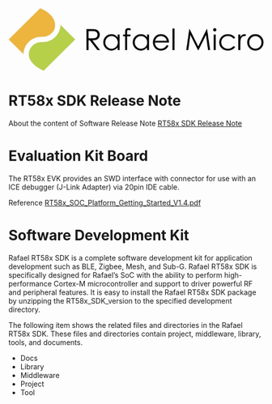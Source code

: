 ![image](https://github.com/RafaelMicro/RT58x_SDK/blob/main/Docs/RT58x_SDK_Reference_Guide/logo.JPG)

# RT58x SDK Release Note
 About the content of Software Release Note
[RT58x SDK Release Note](https://github.com/RafaelMicro/RT58x_SDK/blob/main/RT58x_SDK_Release_Notes.pdf "link")

# Evaluation Kit Board
The RT58x EVK provides an SWD interface with connector for use with an ICE debugger (J-Link Adapter) via 20pin IDE cable.

Reference [RT58x_SOC_Platform_Getting_Started_V1.4.pdf](https://github.com/RafaelMicro/RT58x_SDK/blob/main/Docs/%5BSW_01%5DRT58x_SOC_Platform_Getting_Started_V1.4.pdf "link")
 
# Software Development Kit
 Rafael RT58x SDK is a complete software development kit for application development such as BLE, Zigbee, Mesh, and Sub-G.
 Rafael RT58x SDK is specifically designed for Rafael’s SoC with the ability to perform high-performance Cortex-M microcontroller and support to driver powerful RF and peripheral features.
 It is easy to install the Rafael RT58x SDK package by unzipping the RT58x_SDK_version to the specified development directory.

 The following item shows the related files and directories in the Rafael RT58x SDK. 
 These files and directories contain project, middleware, library, tools, and documents.
 - Docs
 - Library
 - Middleware
 - Project
 - Tool

